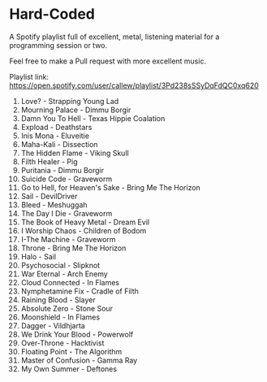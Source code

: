 # Hard-Coded
A Spotify playlist full of excellent, metal, listening material for a programming session or two. 

Feel free to make a Pull request with more excellent music.

Playlist link: https://open.spotify.com/user/callew/playlist/3Pd238sSSyDqFdQC0xq620

1. Love? - Strapping Young Lad
2. Mourning Palace - Dimmu Borgir
3. Damn You To Hell - Texas Hippie Coalation
4. Expload - Deathstars
5. Inis Mona - Eluveitie
6. Maha-Kali - Dissection
7. The Hidden Flame - Viking Skull
8. Filth Healer - Pig
9. Puritania - Dimmu Borgir
10. Suicide Code - Graveworm
11. Go to Hell, for Heaven's Sake - Bring Me The Horizon
12. Sail - DevilDriver
13. Bleed - Meshuggah
14. The Day I Die - Graveworm
15. The Book of Heavy Metal - Dream Evil
16. I Worship Chaos - Children of Bodom 
17. I-The Machine - Graveworm
18. Throne - Bring Me The Horizon
19. Halo - Sail
20. Psychosocial - Slipknot
21. War Eternal - Arch Enemy
22. Cloud Connected - In Flames
23. Nymphetamine Fix - Cradle of Filth
24. Raining Blood - Slayer
25. Absolute Zero - Stone Sour
26. Moonshield - In Flames
27. Dagger - Vildhjarta
28. We Drink Your Blood - Powerwolf
29. Over-Throne - Hacktivist
30. Floating Point - The Algorithm
31. Master of Confusion - Gamma Ray
32. My Own Summer - Deftones

